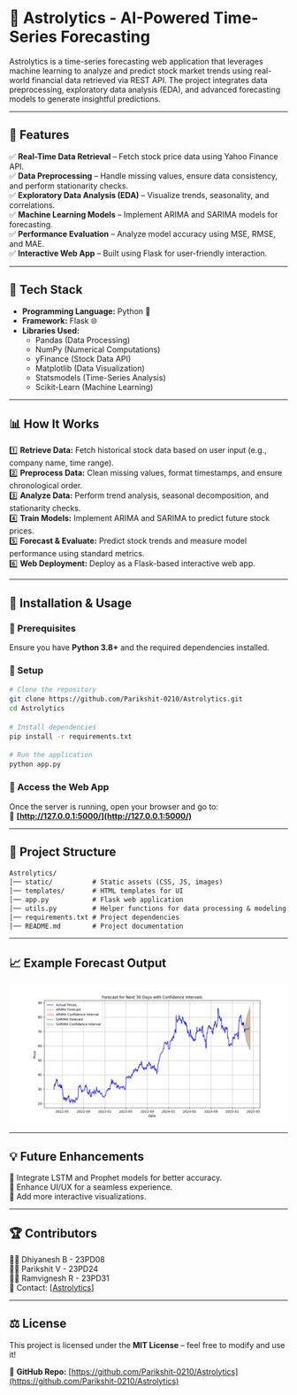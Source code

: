 # 🚀 Astrolytics - AI-Powered Time-Series Forecasting

Astrolytics is a time-series forecasting web application that leverages machine learning to analyze and predict stock market trends using real-world financial data retrieved via REST API. The project integrates data preprocessing, exploratory data analysis (EDA), and advanced forecasting models to generate insightful predictions.

---

## 🌟 Features

✅ **Real-Time Data Retrieval** – Fetch stock price data using Yahoo Finance API.\
✅ **Data Preprocessing** – Handle missing values, ensure data consistency, and perform stationarity checks.\
✅ **Exploratory Data Analysis (EDA)** – Visualize trends, seasonality, and correlations.\
✅ **Machine Learning Models** – Implement ARIMA and SARIMA models for forecasting.\
✅ **Performance Evaluation** – Analyze model accuracy using MSE, RMSE, and MAE.\
✅ **Interactive Web App** – Built using Flask for user-friendly interaction.

---

## 🔧 Tech Stack

- **Programming Language:** Python 🐍
- **Framework:** Flask 🌐
- **Libraries Used:**
  - Pandas (Data Processing)
  - NumPy (Numerical Computations)
  - yFinance (Stock Data API)
  - Matplotlib (Data Visualization)
  - Statsmodels (Time-Series Analysis)
  - Scikit-Learn (Machine Learning)

---

## 📊 How It Works

1️⃣ **Retrieve Data:** Fetch historical stock data based on user input (e.g., company name, time range).\
2️⃣ **Preprocess Data:** Clean missing values, format timestamps, and ensure chronological order.\
3️⃣ **Analyze Data:** Perform trend analysis, seasonal decomposition, and stationarity checks.\
4️⃣ **Train Models:** Implement ARIMA and SARIMA to predict future stock prices.\
5️⃣ **Forecast & Evaluate:** Predict stock trends and measure model performance using standard metrics.\
6️⃣ **Web Deployment:** Deploy as a Flask-based interactive web app.

---

## 🚀 Installation & Usage

### 🔹 Prerequisites

Ensure you have **Python 3.8+** and the required dependencies installed.

### 🔹 Setup

```bash
# Clone the repository
git clone https://github.com/Parikshit-0210/Astrolytics.git
cd Astrolytics

# Install dependencies
pip install -r requirements.txt

# Run the application
python app.py
```

### 🔹 Access the Web App

Once the server is running, open your browser and go to:\
🔗 **[http://127.0.0.1:5000/](http://127.0.0.1:5000/)**

---

## 📌 Project Structure

```
Astrolytics/
│── static/          # Static assets (CSS, JS, images)
│── templates/       # HTML templates for UI
│── app.py           # Flask web application
│── utils.py         # Helper functions for data processing & modeling
│── requirements.txt # Project dependencies
│── README.md        # Project documentation
```

---

## 📈 Example Forecast Output

<img src="static/plot_forecast.png" alt="Forecast Plot" width="600">

---

## 💡 Future Enhancements

🔹 Integrate LSTM and Prophet models for better accuracy.\
🔹 Enhance UI/UX for a seamless experience.\
🔹 Add more interactive visualizations.

---

## 🏆 Contributors

👨‍💻 Dhiyanesh B - 23PD08\
👨‍💻 Parikshit V - 23PD24\
👨‍💻 Ramvignesh R - 23PD31\
📧 Contact: [[Astrolytics](mailto\:23pd24@psgtech.ac.in)]

---

## ⚖️ License

This project is licensed under the **MIT License** – feel free to modify and use it!

🔗 **GitHub Repo:** [https://github.com/Parikshit-0210/Astrolytics](https://github.com/Parikshit-0210/Astrolytics)
